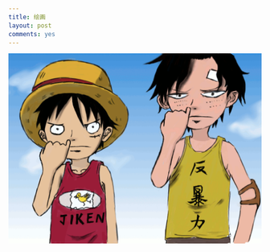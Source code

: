 ```yaml
---
title: 绘画
layout: post
comments: yes
---
```

<div id="draw"><img src="/media/draw/image/2014-01-21.gif"></img></div>
